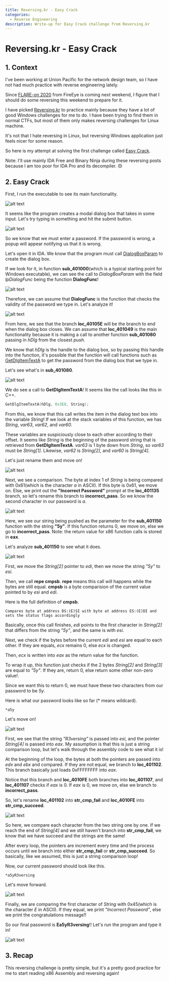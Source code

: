 ```yaml
---
title: Reversing.kr - Easy Crack
categories:
  - Reverse Engineering
description: Write-up for Easy Crack challenge from Reversing.kr
---
```


# Reversing.kr - Easy Crack

## 1. Context

I've been working at Union Pacific for the network design team, so I have not had much practice with reverse engineering lately.

Since [FLARE-on 2020](http://flare-on.com/) from FireEye is coming next weekend, I figure that I should do some reversing this weekend to prepare for it.

I have picked [Reversing.kr](http://reversing.kr/index.php) to practice mainly because they have a lot of good Windows challenges for me to do. I have been trying to find them in normal CTFs, but most of them only makes reversing challenges for Linux machine.

It's not that I hate reversing in Linux, but reversing Windows application just feels nicer for some reason.

So here is my attempt at solving the first challenge called [Easy Crack](http://reversing.kr/challenge.php).

Note: I'll use mainly IDA Free and Binary Ninja during these reversing posts because I am too poor for IDA Pro and its decompiler. :disappointed:

## 2. Easy Crack

First, I run the executable to see its main functionality.

![alt text](/uploads/EC1.PNG)

It seems like the program creates a modal dialog box that takes in some input. Let's try typing in something and hit the submit button.

![alt text](/uploads/EC2.PNG)

So we know that we must enter a password. If the password is wrong, a popup will appear notifying us that it is wrong.

Let's open it in IDA. We know that the program must call [DialogBoxParam](https://docs.microsoft.com/en-us/windows/win32/api/winuser/nf-winuser-dialogboxparama) to create the dialog box.

If we look for it, in function **sub_401000**(which is a typical starting point for Windows executable), we can see the call to _DialogBoxParam_ with the field _lpDialogFunc_ being the function **DialogFunc**!

![alt text](/uploads/EC3.PNG)

Therefore, we can assume that **DialogFunc** is the function that checks the validity of the password we type in. Let's analyze it!

![alt text](/uploads/EC4.PNG)

From here, we see that the branch **loc_40105E** will be the branch to end when the dialog box closes. We can assume that **loc_401049** is the main functionality because it is making a call to another function **sub_401080** passing in _hDlg_ from the closest _push_.

We know that _hDlg_ is the handle to the dialog box, so by passing this handle into the function, it's possible that the function will call functions such as [GetDlgItemTextA](https://docs.microsoft.com/en-us/windows/win32/api/winuser/nf-winuser-getdlgitemtexta) to get the password from the dialog box that we type in.

Let's see what's in **sub_401080**.

![alt text](/uploads/EC5.PNG)

We do see a call to **GetDlgItemTextA**! It seems like the call looks like this in C++.

```cpp
GetDlgItemTextA(hDlg, 0x3E8, String);
```

From this, we know that this call writes the item in the dialog text box into the variable _String_! If we look at the stack variables of this function, we has _String_, _var63_, _var62_, and _var60_.

These variables are suspiciously close to each other according to their offset. It seems like _String_ is the beginning of the password string that is retrieved from **GetDlgItemTextA**. _var63_ is 1 byte down from _String_, so _var63_ must be _String[1]_. Likewise, _var62_ is _String[2]_, and _var60_ is _String[4]_.

Let's just rename them and move on!

![alt text](/uploads/EC6.PNG)

Next, we see a comparison. The byte at index 1 of _String_ is being compared with 0x61(which is the character _a_ in ASCII). If this byte is 0x61, we move on. Else, we print out the **"Incorrect Password"** prompt at the **loc_401135** branch, so let's rename this branch to **incorrect_pass**. So we know the second character in our password is _a_.

![alt text](/uploads/EC7.PNG)

Here, we see our string being pushed as the parameter for the **sub_401150** function with the string **"5y"**. If this function returns 0, we move on, else we go to **incorrect_pass**. Note: the return value for x86 function calls is stored in **eax**.

Let's analyze **sub_401150** to see what it does.

![alt text](/uploads/EC8.PNG)

First, we move the _String[2]_ pointer to _edi_, then we move the string _"5y"_ to _esi_.

Then, we call **repe cmpsb**. **repe** means this call will happens while the bytes are still equal. **cmpsb** is a byte comparision of the current value pointed to by _esi_ and _edi_.

Here is the full definition of **cmpsb**.

    Compares byte at address DS:(E)SI with byte at address ES:(E)DI and sets the status flags accordingly

Basically, once this call finishes, _edi_ points to the first character in _String[2]_ that differs from the string _"5y"_, and the same is with _esi_.

Next, we check if the bytes before the current _edi_ and _esi_ are equal to each other. If they are equals, _ecx_ remains 0, else _ecx_ is changed.

Then, _ecx_ is written into _eax_ as the return value for the function.

To wrap it up, this function just checks if the 2 bytes _String[2]_ and _String[3]_ are equal to _"5y"_. If they are, return 0, else return some other non-zero value!.

Since we want this to return 0, we must have these two characters from our password to be _5y_.

Here is what our password looks like so far (\* means wildcard).

    *a5y

Let's move on!

![alt text](/uploads/EC9.PNG)

First, we see that the string _"R3versing"_ is passed into _esi_, and the pointer _String[4]_ is passed into _eax_. My assumption is that this is just a string comparison loop, but let's walk through the assembly code to see what it is!

At the beginning of the loop, the bytes at both the pointers are passed into _edx_ and _ebx_ and compared. If they are not equal, we branch to **loc_401102**. This branch basically just loads 0xFFFFFFFF into _eax_.

Notice that this branch and **loc_4010FE** both branches into **loc_401107**, and **loc_401107** checks if _eax_ is 0. If _eax_ is 0, we move on, else we branch to **incorrect_pass**.

So, let's rename **loc_401102** into **str_cmp_fail** and **loc_4010FE** into **str_cmp_succeed**.

![alt text](/uploads/EC10.PNG)

So here, we compare each character from the two string one by one. If we reach the end of _String[4]_ and we still haven't branch into **str_cmp_fail**, we know that we have succeed and the strings are the same!

After every loop, the pointers are increment every time and the process occurs until we branch into either **str_cmp_fail** or **str_cmp_succeed**. So basically, like we assumed, this is just a string comparison loop!

Now, our current password should look like this.

    *a5yR3versing

Let's move forward.

![alt text](/uploads/EC11.PNG)

Finally, we are comparing the first character of _String_ with 0x45(which is the character _E_ in ASCII). If they equal, we print _"Incorrect Password"_, else we print the congratulations message!!

So our final password is **Ea5yR3versing**!! Let's run the program and type it in!

![alt text](/uploads/EC12.PNG)

## 3. Recap

This reversing challenge is pretty simple, but it's a pretty good practice for me to start reading x86 Assembly and reversing again!
